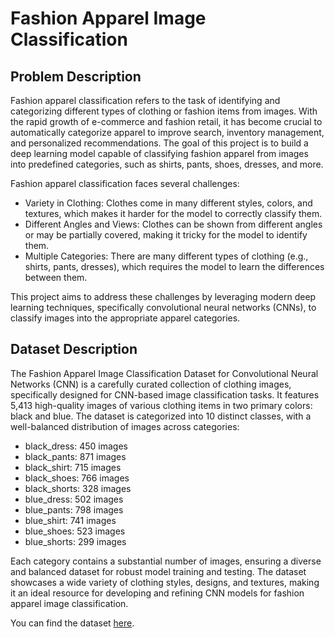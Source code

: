 # Fashion Apparel Image Classification

## Problem Description

Fashion apparel classification refers to the task of identifying and categorizing different types of clothing or fashion items from images. With the rapid growth of e-commerce and fashion retail, it has become crucial to automatically categorize apparel to improve search, inventory management, and personalized recommendations. The goal of this project is to build a deep learning model capable of classifying fashion apparel from images into predefined categories, such as shirts, pants, shoes, dresses, and more.

Fashion apparel classification faces several challenges:

* Variety in Clothing: Clothes come in many different styles, colors, and textures, which makes it harder for the model to correctly classify them.
* Different Angles and Views: Clothes can be shown from different angles or may be partially covered, making it tricky for the model to identify them.
* Multiple Categories: There are many different types of clothing (e.g., shirts, pants, dresses), which requires the model to learn the differences between them.

This project aims to address these challenges by leveraging modern deep learning techniques, specifically convolutional neural networks (CNNs), to classify images into the appropriate apparel categories.

## Dataset Description

The Fashion Apparel Image Classification Dataset for Convolutional Neural Networks (CNN) is a carefully curated collection of clothing images, specifically designed for CNN-based image classification tasks. It features 5,413 high-quality images of various clothing items in two primary colors: black and blue. The dataset is categorized into 10 distinct classes, with a well-balanced distribution of images across categories:

* black_dress: 450 images
* black_pants: 871 images
* black_shirt: 715 images
* black_shoes: 766 images
* black_shorts: 328 images
* blue_dress: 502 images
* blue_pants: 798 images
* blue_shirt: 741 images
* blue_shoes: 523 images
* blue_shorts: 299 images

Each category contains a substantial number of images, ensuring a diverse and balanced dataset for robust model training and testing. The dataset showcases a wide variety of clothing styles, designs, and textures, making it an ideal resource for developing and refining CNN models for fashion apparel image classification.

You can find the dataset [here](https://www.kaggle.com/datasets/shreyanshverma27/new-data-fashion).